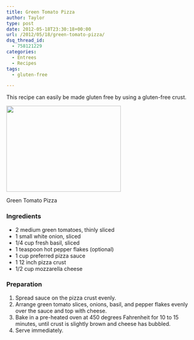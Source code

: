 ```yaml
---
title: Green Tomato Pizza
author: Taylor
type: post
date: 2012-05-18T23:30:18+00:00
url: /2012/05/18/green-tomato-pizza/
dsq_thread_id:
  - 758121229
categories:
  - Entrees
  - Recipes
tags:
  - gluten-free

---
```

This recipe can easily be made gluten free by using a gluten-free crust.

<div id="attachment_789" style="width: 310px" class="wp-caption alignright">
  <a href="{{% mediaroot %}}uploads/2012/05/P5130394.jpg" rel="lightbox[758]"><img class="size-medium wp-image-789" title="Green Tomato Pizza" src="{{% mediaroot %}}uploads/2012/05/P5130394-300x225.jpg" alt="" width="300" height="225" srcset="{{% mediaroot %}}uploads/2012/05/P5130394-300x225.jpg 300w, {{% mediaroot %}}uploads/2012/05/P5130394-1024x768.jpg 1024w, {{% mediaroot %}}uploads/2012/05/P5130394-400x300.jpg 400w" sizes="(max-width: 300px) 100vw, 300px" /></a>
  
  <p class="wp-caption-text">
    Green Tomato Pizza
  </p>
</div>

### Ingredients

  * 2 medium green tomatoes, thinly sliced
  * 1 small white onion, sliced
  * 1/4 cup fresh basil, sliced
  * 1 teaspoon hot pepper flakes (optional)
  * 1 cup preferred pizza sauce
  * 1 12 inch pizza crust
  * 1/2 cup mozzarella cheese

### Preparation

  1. Spread sauce on the pizza crust evenly.
  2. Arrange green tomato slices, onions, basil, and pepper flakes evenly over the sauce and top with cheese.
  3. Bake in a pre-heated oven at 450 degrees Fahrenheit for 10 to 15 minutes, until crust is slightly brown and cheese has bubbled.
  4. Serve immediately.